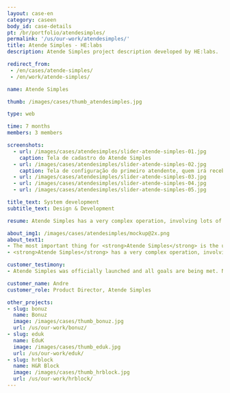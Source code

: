 ```yaml
---
layout: case-en
category: caseen
body_id: case-details
pt: /br/portfolio/atendesimples/
permalink: '/us/our-work/atendesimples/'
title: Atende Simples - HE:labs
description: Atende Simples project description developed by HE:labs.

redirect_from:
 - /en/cases/atende-simples/
 - /en/work/atende-simples/

name: Atende Simples

thumb: /images/cases/thumb_atendesimples.jpg

type: web

time: 7 months
members: 3 members

screenshots:
  - url: /images/cases/atendesimples/slider-atende-simples-01.jpg
    caption: Tela de cadastro do Atende Simples
  - url: /images/cases/atendesimples/slider-atende-simples-02.jpg
    caption: Tela de configuração do primeiro atendente, quem irá receber a chamada
  - url: /images/cases/atendesimples/slider-atende-simples-03.jpg
  - url: /images/cases/atendesimples/slider-atende-simples-04.jpg
  - url: /images/cases/atendesimples/slider-atende-simples-05.jpg

title_text: System development
subtitle_text: Design & Development

resume: Atende Simples has a very complex operation, involving lots of technologies, companies and systems

about_img1: /images/cases/atendesimples/mockup@2x.png
about_text1:
- The most important thing for <strong>Atende Simples</strong> is the user experience. Then the price. The value has to be fair and feasible for the targeted customer.
- <strong>Atende Simples</strong> has a very complex operation, involving lots of technologies, companies and systems. The voice platform was the responsibility of VoxAge, in São Paulo.

customer_testimony:
- Atende Simples was officially launched and all goals are being met. New opportunities have been identified to help our customers improve their business, and adjustments are released weekly.

customer_name: Andre
customer_role: Product Director, Atende Simples

other_projects:
- slug: bonuz
  name: Bonuz
  image: /images/cases/thumb_bonuz.jpg
  url: /us/our-work/bonuz/
- slug: eduk
  name: EduK
  image: /images/cases/thumb_eduk.jpg
  url: /us/our-work/eduk/
- slug: hrblock
  name: H&R Block
  image: /images/cases/thumb_hrblock.jpg
  url: /us/our-work/hrblock/
---
```

